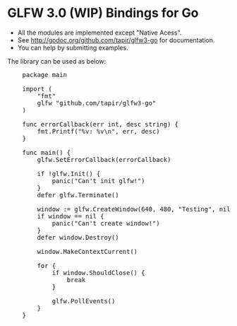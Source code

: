 GLFW 3.0 (WIP) Bindings for Go
==============================

* All the modules are implemented except "Native Acess".
* See http://godoc.org/github.com/tapir/glfw3-go for documentation.
* You can help by submitting examples.

The library can be used as below:
<pre>
	package main
	
	import (
		"fmt"
		glfw "github.com/tapir/glfw3-go"
	)
	
	func errorCallback(err int, desc string) {
		fmt.Printf("%v: %v\n", err, desc)
	}
	
	func main() {
		glfw.SetErrorCallback(errorCallback)
	
		if !glfw.Init() {
			panic("Can't init glfw!")
		}
		defer glfw.Terminate()
	
		window := glfw.CreateWindow(640, 480, "Testing", nil, nil)
		if window == nil {
			panic("Can't create window!")
		}
		defer window.Destroy()
	
		window.MakeContextCurrent()
	
		for {
			if window.ShouldClose() {
				break
			}
		
			glfw.PollEvents()
		}
	}
</pre>
